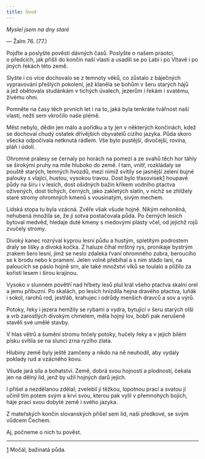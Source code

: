 ```yaml
---
title: Úvod
---
```


_Myslel jsem na dny staré_

— Žalm 76. (77.)

Pojďte a poslyšte pověsti dávných časů. Poslyšte o našem praotci, o předcích, jak přišli do končin naší vlasti a usadili se po Labi i po Vltavě i po jiných řekách této země.

Slyšte i co více dochovalo se z temnoty věků, co zůstalo z báječných vypravování přešlých pokolení, jež klaněla se bohům v šeru starých hájů a jež obětovala studánkám v tichých úvalech, jezerům i řekám i svatému, živému ohni.

Pomněte na časy těch prvních let i na to, jaká byla tenkráte tvářnost naší vlasti, nežli sem vkročilo naše plémě.

Měst nebylo, dědin jen málo a pořídku a ty jen v některých končinách, kdež se dochoval chudý ostatek dřívějších obyvatelů cizího jazyka. Půda skoro všecka odpočívala netknutá rádlem. Vše bylo pustější, divočejší, rovina, pláň i údolí.

Ohromné pralesy se černaly po horách na pomezí a ze svahů těch hor táhly se širokými pruhy na míle hluboko do země. I tam, vnitř, rozkládaly se pouště starých, temných hvozdů, mezi nimiž svítily se jasnější zelení bujné palouky s vlající, hustou, vysokou travou. Dost bylo třasovisek[1](../Text/stare_povesti_ceske_007.xhtml#footnote-000) houpavé půdy na šíru i v lesích, dost ošidných bažin křikem vodního ptactva oživených, dost tichých, černých, jako zakletých slatin, v nichž se zhlížely staré stromy ohromných kmenů s vousinatým, sivým mechem.

Lidská stopa tu byla vzácná. Zvěře však všude hojně. Nikým nehoněná, nehubená množila se, že jí sotva postačovala půda. Po černých lesích bytoval medvěd, hledaje duté kmeny s medovými plásty včel, od jejichž rojů zvučely stromy.

Divoký kanec rozrýval kyprou lesní půdu a hustým, spletitým podrostem draly se lišky a divoká kočka. Z haluze číhal mrštný rys, pronikaje bystrým zrakem šero lesní, jímž se neslo zdaleka řvaní ohromného zubra, beroucího se k brodu nebo k prameni. Jelen volně přebíhal a s ním stádo laní, na paloucích se páslo hojně srn, ale také množství vlků se toulalo a plížilo za kořistí lesem i širou krajinou.

Vysoko v slunném povětří nad hřbety lesů plul král všeho ptactva skalní orel a jemu příbuzní. Po skalách, po lesích hnízdila hejna dravého ptactva, luňák i sokol, rarohů rod, jestřáb, krahujec i odrůdy menších dravců a sov a výrů.

Potoky, řeky i jezera hemžily se rybami a vydra, bytující v šeru starých olší a vrb zarostlých divokým chmelem, měla hojný lov, bobři pak nerušeně stavěli své umělé stavby.

V hlas větrů a šumění stromu hrčely potoky, hučely řeky a v jejich bílém písku svítila se na slunci zrna ryzího zlata.

Hlubiny země byly ještě zamčeny a nikdo na ně neuhodil, aby vydaly poklady rud a vzácného kovu.

Všude jará síla a bohatství. Země, dobrá svou hojností a plodností, čekala jen na dělný lid, jenž by užil hojných darů jejích.

I přišel a nezdělanou zdělal; zvelebil ji těžkou, lopotnou prací a svatou ji učinil tím potem svým a krví svou, kterou pak vylil v přemnohých bojích, háje prací svou dobyté země i svého jazyka.

Z mateřských končin slovanských přišel sem lid, naši předkové, se svým vůdcem Čechem.

Aj, počneme o nich tu pověst.

* * *

[1](../Text/stare_povesti_ceske_007.xhtml#footnote-000-backlink) Močál, bažinatá půda.
